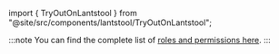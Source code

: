 import { TryOutOnLantstool } from "@site/src/components/lantstool/TryOutOnLantstool";


<TryOutOnLantstool path="docs/2.build/5.primitives/dao/create-dao.json" />

:::note
You can find the complete list of [roles and permissions here](https://github.com/near-daos/sputnik-dao-contract#roles-and-permissions).
:::
